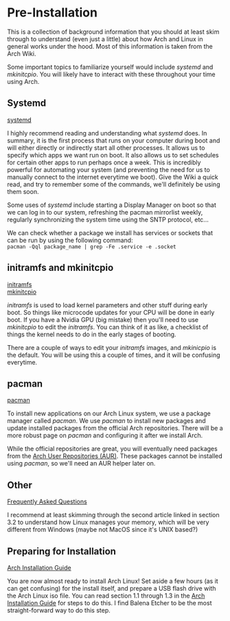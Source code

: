 # Pre-Installation

This is a collection of background information that you should at least skim through to understand (even just a little) about how Arch and Linux in general works under the hood. Most of this information is taken from the Arch Wiki.

Some important topics to familiarize yourself would include *systemd* and *mkinitcpio*. You will likely have to interact with these throughout your time using Arch.

## Systemd

[systemd](https://wiki.archlinux.org/title/Systemd)

I highly recommend reading and understanding what *systemd* does. In summary, it is the first process that runs on your computer during boot and will either directly or indirectly start all other processes. It allows us to specify which apps we want run on boot. It also allows us to set schedules for certain other apps to run perhaps once a week. This is incredibly powerful for automating your system (and preventing the need for us to manually connect to the internet everytime we boot). Give the Wiki a quick read, and try to remember some of the commands, we'll definitely be using them soon.

Some uses of *systemd* include starting a Display Manager on boot so that we can log in to our system, refreshing the pacman mirrorlist weekly, regularly synchronizing the system time using the SNTP protocol, etc...

We can check whether a package we install has services or sockets that can be run by using the following command:\
`pacman -Qql package_name | grep -Fe .service -e .socket`

## initramfs and mkinitcpio

[initramfs](https://wiki.archlinux.org/title/Arch_boot_process#initramfs)\
[mkinitcpio](https://wiki.archlinux.org/title/Mkinitcpio)

*initramfs* is used to load kernel parameters and other stuff during early boot. So things like microcode updates for your CPU will be done in early boot. If you have a Nvidia GPU (big mistake) then you'll need to use *mkinitcpio* to edit the *initramfs*. You can think of it as like, a checklist of things the kernel needs to do in the early stages of booting.

There are a couple of ways to edit your *initramfs* images, and *mkinicpio* is the default. You will be using this a couple of times, and it will be confusing everytime.

## pacman

[pacman](https://wiki.archlinux.org/title/Pacman)

To install new applications on our Arch Linux system, we use a package manager called *pacman*. We use *pacman* to install new packages and update installed packages from the official Arch repositories. There will be a more robust page on *pacman* and configuring it after we install Arch.

While the official repositories are great, you will eventually need packages from the [Arch User Repositories (AUR)](https://aur.archlinux.org). These packages cannot be installed using *pacman*, so we'll need an AUR helper later on.

## Other

[Frequently Asked Questions](https://wiki.archlinux.org/title/Frequently_asked_questions)

I recommend at least skimming through the second article linked in section 3.2 to understand how Linux manages your memory, which will be very different from Windows (maybe not MacOS since it's UNIX based?)

## Preparing for Installation

[Arch Installation Guide](https://wiki.archlinux.org/title/Installation_guide)

You are now almost ready to install Arch Linux! Set aside a few hours (as it can get confusing) for the install itself, and prepare a USB flash drive with the Arch Linux iso file. You can read section 1.1 through 1.3 in the [Arch Installation Guide](https://wiki.archlinux.org/title/Installation_guide) for steps to do this. I find Balena Etcher to be the most straight-forward way to do this step.
